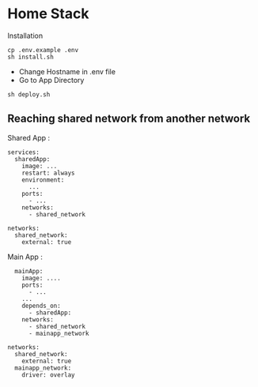 # Home Stack

Installation

```
cp .env.example .env
sh install.sh
```

* Change Hostname in .env file
* Go to App Directory  
```
sh deploy.sh
```

## Reaching shared network from another network 

Shared App :
```
services:
  sharedApp:
    image: ...
    restart: always
    environment:
      ...
    ports:
      - ...
    networks:
      - shared_network

networks:
  shared_network:
    external: true
```

Main App : 
```
  mainApp:
    image: ....
    ports:
      - ...
    ...
    depends_on:
      - sharedApp:
    networks:
      - shared_network
      - mainapp_network

networks:
  shared_network:
    external: true
  mainapp_network:
    driver: overlay
```